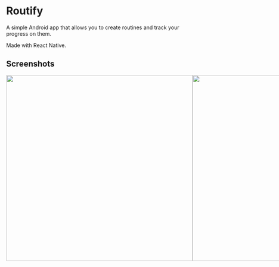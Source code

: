 # Routify

A simple Android app that allows you to create routines and track your progress on them.

Made with React Native.

## Screenshots

<div style="display: flex;">
<img src="https://github.com/user-attachments/assets/6bcf916e-65a6-457c-b87a-34fe9e75a706" height=500 />
<img src="https://github.com/user-attachments/assets/6e722247-2766-45c6-8be5-7138f9a78d60" height=500 />
</div>
